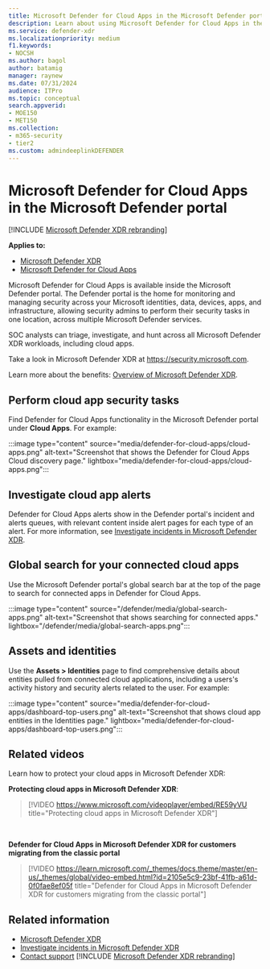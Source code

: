 ```yaml
---
title: Microsoft Defender for Cloud Apps in the Microsoft Defender portal
description: Learn about using Microsoft Defender for Cloud Apps in the Microsoft Defender portal.
ms.service: defender-xdr
ms.localizationpriority: medium
f1.keywords:
- NOCSH
ms.author: bagol
author: batamig
manager: raynew
ms.date: 07/31/2024
audience: ITPro
ms.topic: conceptual
search.appverid: 
- MOE150
- MET150
ms.collection: 
- m365-security 
- tier2
ms.custom: admindeeplinkDEFENDER
---
```


# Microsoft Defender for Cloud Apps in the Microsoft Defender portal

[!INCLUDE [Microsoft Defender XDR rebranding](../includes/microsoft-defender.md)]

**Applies to:**

- [Microsoft Defender XDR](microsoft-365-defender.md)
- [Microsoft Defender for Cloud Apps](/defender-cloud-apps/)

Microsoft Defender for Cloud Apps is available inside the Microsoft Defender portal. The Defender portal is the home for monitoring and managing security across your Microsoft identities, data, devices, apps, and infrastructure, allowing security admins to perform their security tasks in one location, across multiple Microsoft Defender services.

SOC analysts can triage, investigate, and hunt across all Microsoft Defender XDR workloads, including cloud apps.

Take a look in Microsoft Defender XDR at <https://security.microsoft.com>.

Learn more about the benefits: [Overview of Microsoft Defender XDR](microsoft-365-defender.md).

## Perform cloud app security tasks

Find Defender for Cloud Apps functionality in the Microsoft Defender portal under **Cloud Apps**. For example:

:::image type="content" source="media/defender-for-cloud-apps/cloud-apps.png" alt-text="Screenshot that shows the Defender for Cloud Apps Cloud discovery page." lightbox="media/defender-for-cloud-apps/cloud-apps.png":::

## Investigate cloud app alerts

Defender for Cloud Apps alerts show in the Defender portal's incident and alerts queues, with relevant content inside alert pages for each type of an alert. For more information, see [Investigate incidents in Microsoft Defender XDR](investigate-incidents.md).

## Global search for your connected cloud apps

Use the Microsoft Defender portal's global search bar at the top of the page to search for connected apps in Defender for Cloud Apps.

:::image type="content" source="/defender/media/global-search-apps.png" alt-text="Screenshot that shows searching for connected apps." lightbox="/defender/media/global-search-apps.png":::

## Assets and identities

Use the **Assets > Identities** page to find comprehensive details about entities pulled from connected cloud applications, including a users's activity history and security alerts related to the user. For example:

:::image type="content" source="media/defender-for-cloud-apps/dashboard-top-users.png" alt-text="Screenshot that shows cloud app entities in the Identities page." lightbox="media/defender-for-cloud-apps/dashboard-top-users.png":::

<a name='redirection-from-the-classic-microsoft-defender-for-cloud-apps-portal-to-microsoft-365-defender'></a>

## Related videos

Learn how to protect your cloud apps in Microsoft Defender XDR:

**Protecting cloud apps in Microsoft Defender XDR**:<br>

> [!VIDEO https://www.microsoft.com/videoplayer/embed/RE59yVU title="Protecting cloud apps in Microsoft Defender XDR"]

<br>

**Defender for Cloud Apps in Microsoft Defender XDR for customers migrating from the classic portal**<br>

> [!VIDEO https://learn.microsoft.com/_themes/docs.theme/master/en-us/_themes/global/video-embed.html?id=2105e5c9-23bf-41fb-a61d-0f0fae8ef05f title="Defender for Cloud Apps in Microsoft Defender XDR for customers migrating from the classic portal"]


## Related information

- [Microsoft Defender XDR](microsoft-365-defender.md)
- [Investigate incidents in Microsoft Defender XDR](investigate-incidents.md)
- [Contact support](/defender-cloud-apps/support-and-ts)
[!INCLUDE [Microsoft Defender XDR rebranding](../includes/defender-m3d-techcommunity.md)]
